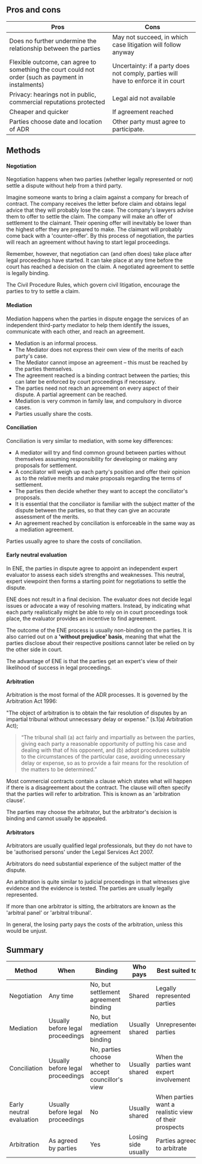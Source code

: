 ## Pros and cons

| Pros                                                                                                | Cons                                                                              |
| --------------------------------------------------------------------------------------------------- | --------------------------------------------------------------------------------- |
| Does no further undermine the relationship between the parties                                      | May not succeed, in which case litigation will follow anyway                      |
| Flexible outcome, can agree to something the court could not order (such as payment in instalments) | Uncertainty: if a party does not comply, parties will have to enforce it in court |
| Privacy: hearings not in public, commercial reputations protected                                   | Legal aid not available                                                           |
| Cheaper and quicker                                                                                 | If agreement reached                                                              |
| Parties choose date and location of ADR                                                             | Other party must agree to participate.                                                                                  |

## Methods

#### Negotiation

Negotiation happens when two parties (whether legally represented or not) settle a dispute without help from a third party.

Imagine someone wants to bring a claim against a company for breach of contract. The company receives the letter before claim and obtains legal advice that they will probably lose the case. The company's lawyers advise them to offer to settle the claim. The company will make an offer of settlement to the claimant. Their opening offer will inevitably be lower than the highest offer they are prepared to make. The claimant will probably come back with a 'counter-offer'. By this process of negotiation, the parties will reach an agreement without having to start legal proceedings.

Remember, however, that negotiation can (and often does) take place after legal proceedings have started. It can take place at any time before the court has reached a decision on the claim. A negotiated agreement to settle is legally binding.

The Civil Procedure Rules, which govern civil litigation, encourage the parties to try to settle a claim.

#### Mediation

Mediation happens when the parties in dispute engage the services of an independent third-party mediator to help them identify the issues, communicate with each other, and reach an agreement.

- Mediation is an informal process.
- The Mediator does not express their own view of the merits of each party's case.
- The Mediator cannot impose an agreement – this must be reached by the parties themselves.
- The agreement reached is a binding contract between the parties; this can later be enforced by court proceedings if necessary.
- The parties need not reach an agreement on every aspect of their dispute. A partial agreement can be reached.
- Mediation is very common in family law, and compulsory in divorce cases.
- Parties usually share the costs.

#### Conciliation

Conciliation is very similar to mediation, with some key differences:

- A mediator will try and find common ground between parties without themselves assuming responsibility for developing or making any proposals for settlement.
- A conciliator will weigh up each party's position and offer their opinion as to the relative merits and make proposals regarding the terms of settlement.
- The parties then decide whether they want to accept the conciliator's proposals.
- It is essential that the conciliator is familiar with the subject matter of the dispute between the parties, so that they can give an accurate assessment of the merits.
- An agreement reached by conciliation is enforceable in the same way as a mediation agreement.

Parties usually agree to share the costs of conciliation.

#### Early neutral evaluation

In ENE, the parties in dispute agree to appoint an independent expert evaluator to assess each side’s strengths and weaknesses. This neutral, expert viewpoint then forms a starting point for negotiations to settle the dispute.

ENE does not result in a final decision. The evaluator does not decide legal issues or advocate a way of resolving matters. Instead, by indicating what each party realistically might be able to rely on in court proceedings took place, the evaluator provides an incentive to find agreement.

The outcome of the ENE process is usually non-binding on the parties. It is also carried out on a **'without prejudice' basis**, meaning that what the parties disclose about their respective positions cannot later be relied on by the other side in court.

The advantage of ENE is that the parties get an expert's view of their likelihood of success in legal proceedings.

#### Arbitration

Arbitration is the most formal of the ADR processes. It is governed by the Arbitration Act 1996:

"The object of arbitration is to obtain the fair resolution of disputes by an impartial tribunal without unnecessary delay or expense.” (s.1(a) Arbitration Act);

> “The tribunal shall 
> (a) act fairly and impartially as between the parties, giving each party a reasonable opportunity of putting his case and dealing with that of his opponent, and 
> (b) adopt procedures suitable to the circumstances of the particular case, avoiding unnecessary delay or expense, so as to provide a fair means for the resolution of the matters to be determined.”

Most commercial contracts contain a clause which states what will happen if there is a disagreement about the contract. The clause will often specify that the parties will refer to arbitration. This is known as an 'arbitration clause'.

The parties may choose the arbitrator, but the arbitrator's decision is binding and cannot usually be appealed.

#### Arbitrators

Arbitrators are usually qualified legal professionals, but they do not have to be 'authorised persons' under the Legal Services Act 2007.

Arbitrators do need substantial experience of the subject matter of the dispute.

An arbitration is quite similar to judicial proceedings in that witnesses give evidence and the evidence is tested. The parties are usually legally represented.

If more than one arbitrator is sitting, the arbitrators are known as the 'arbitral panel' or 'arbitral tribunal'.

In general, the losing party pays the costs of the arbitration, unless this would be unjust.


## Summary

Method | When | Binding | Who pays | Best suited to
---|---|---|---|---
Negotiation | Any time | No, but settlement agreement binding | Shared | Legally represented parties
Mediation | Usually before legal proceedings | No, but mediation agreement binding | Usually shared | Unrepresented parties
Conciliation | Usually before legal proceedings | No, parties choose whether to accept councillor's view | Usually shared | When the parties want expert involvement
Early neutral evaluation | Usually before legal proceedings | No | Usually shared | When parties want a realistic view of their prospects
Arbitration | As agreed by parties | Yes | Losing side usually | Parties agreed to arbitrate

